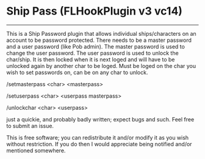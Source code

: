 # Ship Pass (FLHookPlugin v3 vc14)
----
This is a Ship Password plugin that allows individual ships/characters on an account to be password protected. There needs to be a master password and a user password (like Pob admin). The master password is used to change the user password. The user password is used to unlock the char/ship. It is then locked when it is next loged and will have to be unlocked again by another char to be loged. Must be loged on the char you wish to set passwords on, can be on any char to unlock.

/setmasterpass &lt;char&gt; &lt;masterpass&gt;

/setuserpass &lt;char&gt; &lt;userpass masterpass&gt;

/unlockchar &lt;char&gt; &lt;userpass&gt;

just a quickie, and probably badly written; expect bugs and such. Feel free to submit an issue.

This is free software; you can redistribute it and/or modify it as you wish without restriction. If you do then I would appreciate being notified and/or mentioned somewhere.